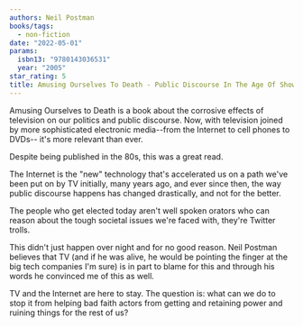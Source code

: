 ```yaml
---
authors: Neil Postman
books/tags:
  - non-fiction
date: "2022-05-01"
params:
  isbn13: "9780143036531"
  year: "2005"
star_rating: 5
title: Amusing Ourselves To Death - Public Discourse In The Age Of Show Business
---
```


Amusing Ourselves to Death is a book about the corrosive effects of television on our politics and public discourse. Now, with television joined by more sophisticated electronic media--from the Internet to cell phones to DVDs-- it's more relevant than ever.

<!--more-->

Despite being published in the 80s, this was a great read.

The Internet is the "new" technology that's accelerated us on a path we've been put on by TV initially, many years ago, and ever since then, the way public discourse happens has changed drastically, and not for the better.

The people who get elected today aren't well spoken orators who can reason about the tough societal issues we're faced with, they're Twitter trolls.

This didn't just happen over night and for no good reason. Neil Postman believes that TV (and if he was alive, he would be pointing the finger at the big tech companies I'm sure) is in part to blame for this and through his words he convinced me of this as well.

TV and the Internet are here to stay. The question is: what can we do to stop it from helping bad faith actors from getting and retaining power and ruining things for the rest of us?
